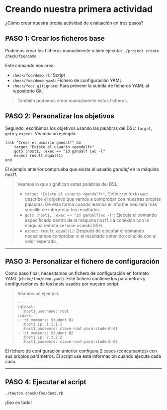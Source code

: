 
# Creando nuestra primera actividad

¿Cómo crear nuestra propia actividad de evaluación en tres pasos?

## PASO 1: Crear los ficheros base

Podemos crear los ficheros manualmente o bien ejecutar `./project create check/foo/demo`.

Este comando nos crea:
* `check/foo/demo.rb`: Script
* `check/foo/demo.yaml`: Fichero de configuración YAML
* `check/foo/.gitignore`: Para prevenir la subida de ficheros YAML al repositorio Git.

> También podemos crear manualmente estos ficheros.

## PASO 2: Personalizar los objetivos

Segundo, escribimos los objetivos usando las palabras del DSL:
`target`, `goto` y `expect`. Veamos un ejemplo:

```
task "Crear el usuario gandalf" do
	target "Existe el usuario <gandalf>"
	goto :host1, :exec => "id gandalf |wc -l"
	expect result.equal(1)
end
```

El ejemplo anterior comprueba que exista el usuario *gandalf* en la máquina *host1*.

> Veamos lo que significan estas palabras del DSL:
> * `target "Existe el usuario <gandalf>"`, Define un texto que describe el objetivo
que vamos a comprobar con nuestras propias palabras. De esta forma cuando
leamos el informe nos será más sencillo de interpretar los resultados.
> * `goto :host1, :exec => "id gandalf|wc -l"`: Ejecuta el comando especificado
dentro de la máquina *host1*. La conexión con la máquina remota se hace usando
SSH.
> * `expect result.equal(1)`: Después de ejecutar el comando necesitamos
comprobar si el resultado obtenido coincide con el valor esperado.

---

## PASO 3: Personalizar el fichero de configuración

Como paso final, necesitamos un fichero de configuración en formato YAML
(`chekc/foo/demo.yaml`). Este fichero contiene los parámetros y configuraciones
de los hosts usados por nuestro script.

> Veamos un ejemplo:
>
> ```
> ---
> :global:
>   :host1_username: root
> :cases:
> - :tt_members: Student 01
>   :host1_ip: 1.1.1.1
>   :host1_password: clave-root-para-student-01
> - :tt_members: Student 02
>   :host1_ip: 2.2.2.2
>   :host1_password: clave-root-para-student-02
> ```

El fichero de configuración anterior configura 2 casos (concursantes)
con sus propios parámetros. El script usa esta información cuando ejecuta cada caso.

---

## PASO 4: Ejecutar el script

`./teuton check/foo/demo.rb`

¡Eso es todo!

